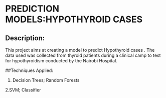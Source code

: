 # PREDICTION MODELS:HYPOTHYROID CASES

## Description:

This project aims at creating a model to predict Hypothyroid cases . The data used was collected from thyroid patients during a  clinical camp to test for hypothyroidism conducted by the Nairobi Hospital. 

##Techniques Applied:

1. Decision Trees; Random Forests

2.SVM; Classifier
